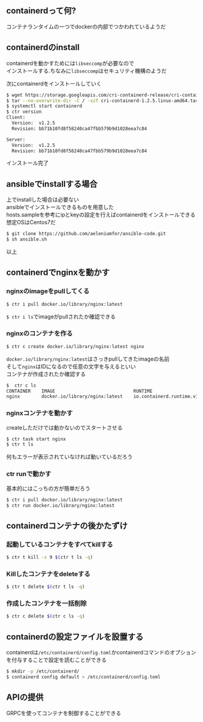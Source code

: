 ## containerdって何?
コンテナランタイムの一つでdockerの内部でつかわれているようだ

## containerdのinstall
containerdを動かすためには`libseccomp`が必要なので  
インストールする.ちなみに`libseccomp`はセキュリティ機構のようだ  

次にcontainerdをインストールしていく
```bash
$ wget https://storage.googleapis.com/cri-containerd-release/cri-containerd-1.2.5.linux-amd64.tar.gz
$ tar --no-overwrite-dir -C / -xzf cri-containerd-1.2.5.linux-amd64.tar.gz
$ systemctl start containerd
$ ctr version
Client:
  Version:  v1.2.5
  Revision: bb71b10fd8f58240ca47fbb579b9d1028eea7c84

Server:
  Version:  v1.2.5
  Revision: bb71b10fd8f58240ca47fbb579b9d1028eea7c84
```
インストール完了

## ansibleでinstallする場合
上でinstallした場合は必要ない  
ansibleでインストールできるものを用意した  
hosts.sampleを参考にipとkeyの設定を行えばcontainerdをインストールできる  
想定OSはCentos7だ

```bash
$ git clone https://github.com/aeleniumfor/ansible-code.git
$ sh ansible.sh
```
以上

## containerdでnginxを動かす
### nginxのimageをpullしてくる  
```bash
$ ctr i pull docker.io/library/nginx:latest
```
`$ ctr i ls`でimageがpullされたか確認できる

### nginxのコンテナを作る
```bash
$ ctr c create docker.io/library/nginx:latest nginx
```
`docker.io/library/nginx:latest`はさっきpullしてきたimageの名前  
そして`nginx`はIDになるので任意の文字を与えるといい  
コンテナが作成されたか確認する
```bash
$  ctr c ls
CONTAINER    IMAGE                             RUNTIME                           
nginx        docker.io/library/nginx:latest    io.containerd.runtime.v1.linux
```

### nginxコンテナを動かす
createしただけでは動かないのでスタートさせる  
```bash
$ ctr task start nginx
$ ctr t ls
```
何もエラーが表示されていなければ動いているだろう

### ctr runで動かす
基本的にはこっちの方が簡単だろう
```bash
$ ctr i pull docker.io/library/nginx:latest
$ ctr run docker.io/library/nginx:latest
```

## containerdコンテナの後かたずけ
### 起動しているコンテナをすべてkillする
```bash
$ ctr t kill -s 9 $(ctr t ls -q)
```
### Killしたコンテナをdeleteする
```bash
$ ctr t delete $(ctr t ls -q)
```
### 作成したコンテナを一括削除
```bash
$ ctr c delete $(ctr c ls -q)
```

## containerdの設定ファイルを設置する
containerdは`/etc/containerd/config.toml`かcontainerdコマンドのオプションを付与することで設定を読むことができる
```bash
$ mkdir -p /etc/containerd/
$ containerd config default > /etc/containerd/config.toml
```
## APIの提供
GRPCを使ってコンテナを制御することができる
